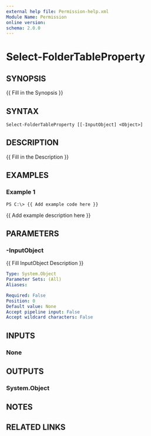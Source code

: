 ```yaml
---
external help file: Permission-help.xml
Module Name: Permission
online version:
schema: 2.0.0
---
```


# Select-FolderTableProperty

## SYNOPSIS
{{ Fill in the Synopsis }}

## SYNTAX

```
Select-FolderTableProperty [[-InputObject] <Object>]
```

## DESCRIPTION
{{ Fill in the Description }}

## EXAMPLES

### Example 1
```
PS C:\> {{ Add example code here }}
```

{{ Add example description here }}

## PARAMETERS

### -InputObject
{{ Fill InputObject Description }}

```yaml
Type: System.Object
Parameter Sets: (All)
Aliases:

Required: False
Position: 0
Default value: None
Accept pipeline input: False
Accept wildcard characters: False
```

## INPUTS

### None
## OUTPUTS

### System.Object
## NOTES

## RELATED LINKS
